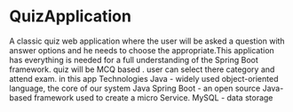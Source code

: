# QuizApplication
A classic quiz web application where the user will be asked a question with answer options and he needs to choose the appropriate.This application has everything is needed for a full understanding of the Spring Boot framework.
quiz will be MCQ based . user can select there category and attend exam.
in this app
Technologies
Java - widely used object-oriented language, the core of our system
Java Spring Boot - an open source Java-based framework used to create a micro Service.
MySQL - data storage 
